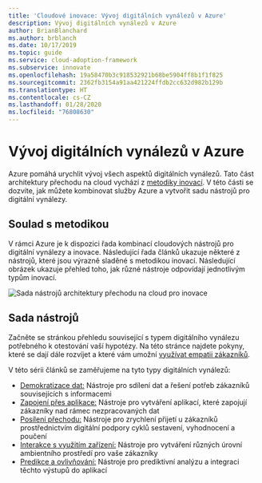 ```yaml
---
title: 'Cloudové inovace: Vývoj digitálních vynálezů v Azure'
description: Vývoj digitálních vynálezů v Azure
author: BrianBlanchard
ms.author: brblanch
ms.date: 10/17/2019
ms.topic: guide
ms.service: cloud-adoption-framework
ms.subservice: innovate
ms.openlocfilehash: 19a58470b3c918532921b68be5904ff8b1f1f825
ms.sourcegitcommit: 2362fb3154a91aa421224ffdb2cc632d982b129b
ms.translationtype: HT
ms.contentlocale: cs-CZ
ms.lasthandoff: 01/28/2020
ms.locfileid: "76808630"
---
```

# <a name="develop-digital-inventions-in-azure"></a>Vývoj digitálních vynálezů v Azure

Azure pomáhá urychlit vývoj všech aspektů digitálních vynálezů. Tato část architektury přechodu na cloud vychází z [metodiky inovací](../considerations/index.md). V této části se dozvíte, jak můžete kombinovat služby Azure a vytvořit sadu nástrojů pro digitální vynálezy.

## <a name="alignment-to-the-methodology"></a>Soulad s metodikou

V rámci Azure je k dispozici řada kombinací cloudových nástrojů pro digitální vynálezy a inovace. Následující řada článků ukazuje některé z nástrojů, které jsou výrazně sladěné s metodikou inovací. Následující obrázek ukazuje přehled toho, jak různé nástroje odpovídají jednotlivým typům inovací.

![Sada nástrojů architektury přechodu na cloud pro inovace](../../_images/innovate/innovate-toolchain.png)

## <a name="toolchain"></a>Sada nástrojů

Začněte se stránkou přehledu související s typem digitálního vynálezu potřebného k otestování vaší hypotézy. Na této stránce najdete pokyny, které se dají dále rozvíjet a které vám umožní [využívat empatii zákazníků](../considerations/build.md).

V této sérii článků se zaměřujeme na tyto typy digitálních vynálezů:

- [Demokratizace dat:](./data.md) Nástroje pro sdílení dat a řešení potřeb zákazníků souvisejících s informacemi
- [Zapojení přes aplikace:](./apps.md) Nástroje pro vytváření aplikací, které zapojují zákazníky nad rámec nezpracovaných dat
- [Posílení přechodu:](./ci-cd.md) Nástroje pro zrychlení přijetí u zákazníků prostřednictvím digitální podpory cyklů sestavení, vyhodnocení a poučení
- [Interakce s využitím zařízení:](./devices.md) Nástroje pro vytváření různých úrovní ambientního prostředí pro vaše zákazníky
- [Predikce a ovlivňování:](./predict.md) Nástroje pro prediktivní analýzu a integraci těchto výstupů do aplikací
